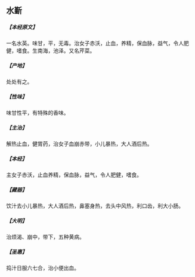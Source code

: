 ## 水斳

##### 【本经原文】
一名水英。味甘，平，无毒。治女子赤沃，止血，养精，保血脉，益气，令人肥健，嗜食。生南海，池泽。又名芹菜。
##### 【产地】
处处有之。
##### 【性味】
味甘性平，有特殊的香味。
##### 【主治】
解热止血，健胃药，治女子血崩赤带，小儿暴热，大人酒后热。
##### 【本经】
主女子赤沃，止血养精，保血脉，益气，令人肥健，嗜食。
##### 【藏器】
饮汁去小儿暴热，大人酒后热，鼻塞身热，去头中风热，利口齿，利大小肠。
##### 【大明】
治烦渴、崩中，带下，五种黄病。
##### 【圣惠】
捣汁日服六七合，治小便出血。